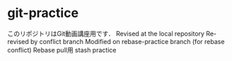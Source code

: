 # git-practice
このリポジトリはGit動画講座用です．
Revised at the local repository
Re-revised by conflict branch
Modified on rebase-practice branch (for rebase conflict)
Rebase pull用
stash practice
